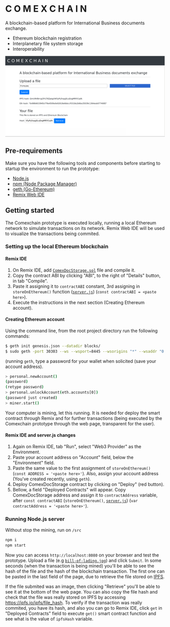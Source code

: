 # C O M E X C H A I N

A blockchain-based platform for International Business documents exchange.
  - Ethereum blockchain registration
  - Interplanetary file system storage 
  - Interoperability

![Comexchain](media/screenshot.png)

## Pre-requirements
Make sure you have the following tools and components before starting to startup the environment to run the prototype:
* [Node.js](https://nodejs.org/en/)
* [npm (Node Package Manager)](https://www.npmjs.com/)
* [geth (Go-Ethereum)](https://github.com/ethereum/go-ethereum)
* [Remix Web IDE](http://remix.ethereum.org/)

## Getting started
The Comexchain prototype is executed locally, running a local Ethereum network to simulate transactions on its network. Remix Web IDE will be used to visualize the transactions being commited.

### Setting up the local Ethereum blockchain
#### Remix IDE
1) On Remix IDE, add [`ComexDocStorage.sol`](src/ComexDocStorage.sol) file and compile it.
2) Copy the contract ABI by clicking "ABI", to the right of "Details" button, in tab "Compile".
3) Paste it assigning it to `contractABI` constant, 3rd assigning in `storeOnEthereum()` function ([`server.js`](src/server.js)) (`const contractABI = <paste here>`).
4) Execute the instructions in the next section (Creating Ethereum account).

#### Creating Ethereum account
Using the command line, from the root project directory run the following commands:
```sh
$ geth init genesis.json --datadir blocks/
$ sudo geth -port 30303 --ws --wsport=8445 --wsorigins "*" --wsaddr "0.0.0.0" --wsapi personal,db,eth,net,web3,pubsub --datadir "blocks" --networkid 1 --rpcapi personal,db,eth,net,web3,pubsub --rpc --rpcport 8545 --rpccorsdomain "*" --rpcaddr "0.0.0.0" console
```
(running `geth`, type a password for your wallet when solicited (save your account address).
```sh
> personal.newAccount()
(password)
(retype password)
> personal.unlockAccount(eth.accounts[0])
(password just created)
> miner.start()
```
Your computer is mining, let this running. It is needed for deploy the smart contract through Remix and for further transactions (being executed by the Comexchain prototype through the web page, transparent for the user).

#### Remix IDE and server.js changes
1) Again on Remix IDE, tab "Run", select "Web3 Provider" as the Environment.
2) Paste your account address on "Account" field, below the "Environment" field.
3) Paste the same value to the first assignment of `storeOnEthereum()` (`const ADDRESS = '<paste here>'`). Also, assign your account address (You've created recently, using `geth`).
4) Deploy ComexDocStorage contract by clicking on "Deploy" (red button).
5) Bellow, a field "Deployed Contracts" will appear. Copy ComexDocStorage address and assign it to `contractAddress` variable, after `const contractABI` (`storeOnEthereum()`, [`server.js`](src/server.js)) (`var contractAddress = '<paste here>'`).

### Running Node.js server
Without stop the mining, run on `/src`
```sh
npm i
npm start
```
Now you can access `http://localhost:8080` on your browser and test the prototype. Upload a file (e.g [`bill-of-lading.jpg`](media/bill-of-lading.jpg)) and click `Submit`. In some seconds (when the transaction is being mined) you'll be able to see the hash of the file and the hash of the blockchain transaction. The first one can be pasted in the last field of the page, due to retrieve the file stored on [IPFS](https://ipfs.io/).

If the file submited was an image, then clicking "Retrieve" you'll be able to see it at the bottom of the web page.
You can also copy the file hash and check that the file was really stored on IPFS by accessing https://ipfs.io/ipfs/file_hash.
To verify if the transaction was really commited, you have its hash, and also you can go to Remix IDE, click `get` in "Deployed Contracts" field to execute `get()` smart contract function and see what is the value of `ipfsHash` variable.
